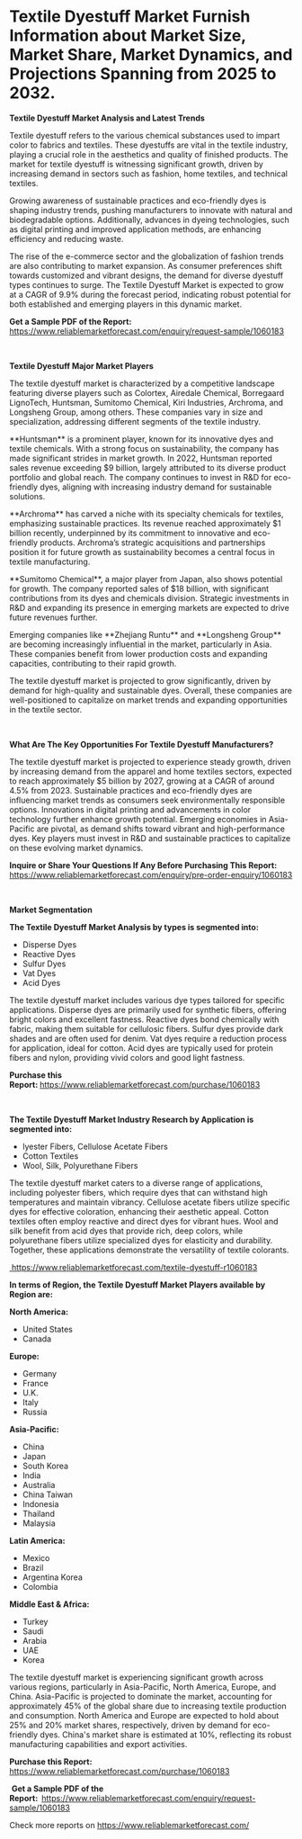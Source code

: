 <p><h1>Textile Dyestuff Market Furnish Information about Market Size, Market Share, Market Dynamics, and Projections Spanning from 2025 to 2032.</h1></p><p><strong>Textile Dyestuff Market Analysis and Latest Trends</strong></p>
<p><p>Textile dyestuff refers to the various chemical substances used to impart color to fabrics and textiles. These dyestuffs are vital in the textile industry, playing a crucial role in the aesthetics and quality of finished products. The market for textile dyestuff is witnessing significant growth, driven by increasing demand in sectors such as fashion, home textiles, and technical textiles. </p><p>Growing awareness of sustainable practices and eco-friendly dyes is shaping industry trends, pushing manufacturers to innovate with natural and biodegradable options. Additionally, advances in dyeing technologies, such as digital printing and improved application methods, are enhancing efficiency and reducing waste. </p><p>The rise of the e-commerce sector and the globalization of fashion trends are also contributing to market expansion. As consumer preferences shift towards customized and vibrant designs, the demand for diverse dyestuff types continues to surge. The Textile Dyestuff Market is expected to grow at a CAGR of 9.9% during the forecast period, indicating robust potential for both established and emerging players in this dynamic market.</p></p>
<p><strong>Get a Sample PDF of the Report:&nbsp;</strong> <a href="https://www.reliablemarketforecast.com/enquiry/request-sample/1060183?utm_campaign=3069&utm_medium=2&utm_source=Github&utm_content=ia&utm_term=24032025&utm_id=textile-dyestuff">https://www.reliablemarketforecast.com/enquiry/request-sample/1060183</a></p>
<p>&nbsp;</p>
<p><strong>Textile Dyestuff Major Market Players</strong></p>
<p><p>The textile dyestuff market is characterized by a competitive landscape featuring diverse players such as Colortex, Airedale Chemical, Borregaard LignoTech, Huntsman, Sumitomo Chemical, Kiri Industries, Archroma, and Longsheng Group, among others. These companies vary in size and specialization, addressing different segments of the textile industry.</p><p>**Huntsman** is a prominent player, known for its innovative dyes and textile chemicals. With a strong focus on sustainability, the company has made significant strides in market growth. In 2022, Huntsman reported sales revenue exceeding $9 billion, largely attributed to its diverse product portfolio and global reach. The company continues to invest in R&D for eco-friendly dyes, aligning with increasing industry demand for sustainable solutions.</p><p>**Archroma** has carved a niche with its specialty chemicals for textiles, emphasizing sustainable practices. Its revenue reached approximately $1 billion recently, underpinned by its commitment to innovative and eco-friendly products. Archroma’s strategic acquisitions and partnerships position it for future growth as sustainability becomes a central focus in textile manufacturing.</p><p>**Sumitomo Chemical**, a major player from Japan, also shows potential for growth. The company reported sales of $18 billion, with significant contributions from its dyes and chemicals division. Strategic investments in R&D and expanding its presence in emerging markets are expected to drive future revenues further.</p><p>Emerging companies like **Zhejiang Runtu** and **Longsheng Group** are becoming increasingly influential in the market, particularly in Asia. These companies benefit from lower production costs and expanding capacities, contributing to their rapid growth.</p><p>The textile dyestuff market is projected to grow significantly, driven by demand for high-quality and sustainable dyes. Overall, these companies are well-positioned to capitalize on market trends and expanding opportunities in the textile sector.</p></p>
<p>&nbsp;</p>
<p><strong>What Are The Key Opportunities For Textile Dyestuff Manufacturers?</strong></p>
<p><p>The textile dyestuff market is projected to experience steady growth, driven by increasing demand from the apparel and home textiles sectors, expected to reach approximately $5 billion by 2027, growing at a CAGR of around 4.5% from 2023. Sustainable practices and eco-friendly dyes are influencing market trends as consumers seek environmentally responsible options. Innovations in digital printing and advancements in color technology further enhance growth potential. Emerging economies in Asia-Pacific are pivotal, as demand shifts toward vibrant and high-performance dyes. Key players must invest in R&D and sustainable practices to capitalize on these evolving market dynamics.</p></p>
<p><strong>Inquire or Share Your Questions If Any Before Purchasing This Report:</strong> <a href="https://www.reliablemarketforecast.com/enquiry/pre-order-enquiry/1060183?utm_campaign=3069&utm_medium=2&utm_source=Github&utm_content=ia&utm_term=24032025&utm_id=textile-dyestuff">https://www.reliablemarketforecast.com/enquiry/pre-order-enquiry/1060183</a></p>
<p>&nbsp;</p>
<p><strong>Market Segmentation</strong></p>
<p><strong>The Textile Dyestuff Market Analysis by types is segmented into:</strong></p>
<p><ul><li>Disperse Dyes</li><li>Reactive Dyes</li><li>Sulfur Dyes</li><li>Vat Dyes</li><li>Acid Dyes</li></ul></p>
<p><p>The textile dyestuff market includes various dye types tailored for specific applications. Disperse dyes are primarily used for synthetic fibers, offering bright colors and excellent fastness. Reactive dyes bond chemically with fabric, making them suitable for cellulosic fibers. Sulfur dyes provide dark shades and are often used for denim. Vat dyes require a reduction process for application, ideal for cotton. Acid dyes are typically used for protein fibers and nylon, providing vivid colors and good light fastness.</p></p>
<p><strong>Purchase this Report:&nbsp;</strong><a href="https://www.reliablemarketforecast.com/purchase/1060183?utm_campaign=3069&utm_medium=2&utm_source=Github&utm_content=ia&utm_term=24032025&utm_id=textile-dyestuff">https://www.reliablemarketforecast.com/purchase/1060183</a></p>
<p>&nbsp;</p>
<p><strong>The Textile Dyestuff Market Industry Research by Application is segmented into:</strong></p>
<p><ul><li>lyester Fibers, Cellulose Acetate Fibers</li><li>Cotton Textiles</li><li>Wool, Silk, Polyurethane Fibers</li></ul></p>
<p><p>The textile dyestuff market caters to a diverse range of applications, including polyester fibers, which require dyes that can withstand high temperatures and maintain vibrancy. Cellulose acetate fibers utilize specific dyes for effective coloration, enhancing their aesthetic appeal. Cotton textiles often employ reactive and direct dyes for vibrant hues. Wool and silk benefit from acid dyes that provide rich, deep colors, while polyurethane fibers utilize specialized dyes for elasticity and durability. Together, these applications demonstrate the versatility of textile colorants.</p></p>
<p><a href="https://www.reliablemarketforecast.com/textile-dyestuff-r1060183?utm_campaign=3069&utm_medium=2&utm_source=Github&utm_content=ia&utm_term=24032025&utm_id=textile-dyestuff">&nbsp;https://www.reliablemarketforecast.com/textile-dyestuff-r1060183</a></p>
<p><strong>In terms of Region, the Textile Dyestuff Market Players available by Region are:</strong></p>
<p>
    <p> <strong> North America: </strong>
        <ul>
            <li>United States</li>
            <li>Canada</li>
        </ul>
        </p> 
    <p> <strong> Europe: </strong>
        <ul>
            <li>Germany</li>
            <li>France</li>
            <li>U.K.</li>
            <li>Italy</li>
            <li>Russia</li>
        </ul>
        </p> 
    <p> <strong> Asia-Pacific: </strong>
        <ul>
            <li>China</li>
            <li>Japan</li>
            <li>South Korea</li>
            <li>India</li>
            <li>Australia</li>
            <li>China Taiwan</li>
            <li>Indonesia</li>
            <li>Thailand</li>
            <li>Malaysia</li>
        </ul>
        </p> 
    <p> <strong> Latin America: </strong>
        <ul>
            <li>Mexico</li>
            <li>Brazil</li>
            <li>Argentina Korea</li>
            <li>Colombia</li>
        </ul>
        </p> 
    <p> <strong> Middle East & Africa: </strong>
        <ul>
            <li>Turkey</li>
            <li>Saudi</li>
            <li>Arabia</li>
            <li>UAE</li>
            <li>Korea</li>
        </ul>
    </p>
    </p>
<p><p>The textile dyestuff market is experiencing significant growth across various regions, particularly in Asia-Pacific, North America, Europe, and China. Asia-Pacific is projected to dominate the market, accounting for approximately 45% of the global share due to increasing textile production and consumption. North America and Europe are expected to hold about 25% and 20% market shares, respectively, driven by demand for eco-friendly dyes. China's market share is estimated at 10%, reflecting its robust manufacturing capabilities and export activities.</p></p>
<p><strong>Purchase this Report: </strong><a href="https://www.reliablemarketforecast.com/purchase/1060183?utm_campaign=3069&utm_medium=2&utm_source=Github&utm_content=ia&utm_term=24032025&utm_id=textile-dyestuff">https://www.reliablemarketforecast.com/purchase/1060183</a></p>
<p>&nbsp;<strong>Get a Sample PDF of the Report:&nbsp;&nbsp;</strong><a href="https://www.reliablemarketforecast.com/enquiry/request-sample/1060183?utm_campaign=3069&utm_medium=2&utm_source=Github&utm_content=ia&utm_term=24032025&utm_id=textile-dyestuff">https://www.reliablemarketforecast.com/enquiry/request-sample/1060183</a></p>
<p><strong></strong></p>
<p>Check more reports on <a href="https://www.reliablemarketforecast.com/?utm_campaign=3069&utm_medium=2&utm_source=Github&utm_content=ia&utm_term=24032025&utm_id=textile-dyestuff">https://www.reliablemarketforecast.com/</a></p>
